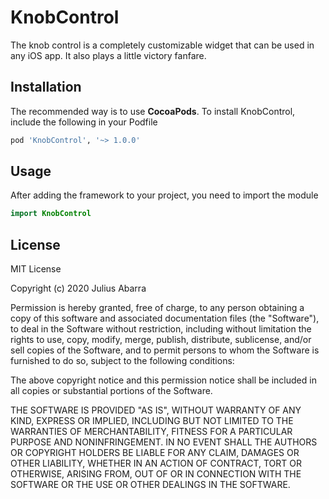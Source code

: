 # KnobControl

The knob control is a completely customizable widget that can be used in any iOS app. It also plays a little victory fanfare.

## Installation
The recommended way is to use **CocoaPods**. To install KnobControl, include the following in your Podfile

```ruby
pod 'KnobControl', '~> 1.0.0'
```

## Usage

After adding the framework to your project, you need to import the module
```swift
import KnobControl
```

## License

MIT License

Copyright (c) 2020 Julius Abarra

Permission is hereby granted, free of charge, to any person obtaining a copy of this software and associated documentation files (the "Software"), to deal in the Software without restriction, including without limitation the rights to use, copy, modify, merge, publish, distribute, sublicense, and/or sell copies of the Software, and to permit persons to whom the Software is furnished to do so, subject to the following conditions:

The above copyright notice and this permission notice shall be included in all copies or substantial portions of the Software.

THE SOFTWARE IS PROVIDED "AS IS", WITHOUT WARRANTY OF ANY KIND, EXPRESS OR IMPLIED, INCLUDING BUT NOT LIMITED TO THE WARRANTIES OF MERCHANTABILITY, FITNESS FOR A PARTICULAR PURPOSE AND NONINFRINGEMENT. IN NO EVENT SHALL THE AUTHORS OR COPYRIGHT HOLDERS BE LIABLE FOR ANY CLAIM, DAMAGES OR OTHER LIABILITY, WHETHER IN AN ACTION OF CONTRACT, TORT OR OTHERWISE, ARISING FROM, OUT OF OR IN CONNECTION WITH THE SOFTWARE OR THE USE OR OTHER DEALINGS IN THE SOFTWARE.


